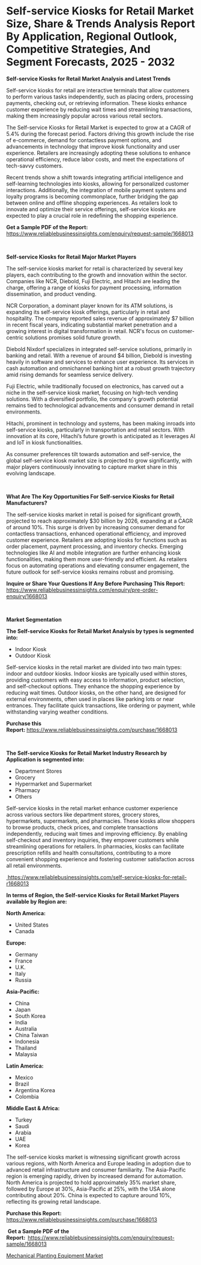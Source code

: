<p><h1>Self-service Kiosks for Retail Market Size, Share & Trends Analysis Report By Application, Regional Outlook, Competitive Strategies, And Segment Forecasts, 2025 - 2032</h1></p><p><strong>Self-service Kiosks for Retail Market Analysis and Latest Trends</strong></p>
<p><p>Self-service kiosks for retail are interactive terminals that allow customers to perform various tasks independently, such as placing orders, processing payments, checking out, or retrieving information. These kiosks enhance customer experience by reducing wait times and streamlining transactions, making them increasingly popular across various retail sectors.</p><p>The Self-service Kiosks for Retail Market is expected to grow at a CAGR of 5.4% during the forecast period. Factors driving this growth include the rise of e-commerce, demand for contactless payment options, and advancements in technology that improve kiosk functionality and user experience. Retailers are increasingly adopting these solutions to enhance operational efficiency, reduce labor costs, and meet the expectations of tech-savvy customers. </p><p>Recent trends show a shift towards integrating artificial intelligence and self-learning technologies into kiosks, allowing for personalized customer interactions. Additionally, the integration of mobile payment systems and loyalty programs is becoming commonplace, further bridging the gap between online and offline shopping experiences. As retailers look to innovate and optimize their service offerings, self-service kiosks are expected to play a crucial role in redefining the shopping experience.</p></p>
<p><strong>Get a Sample PDF of the Report:&nbsp;</strong> <a href="https://www.reliablebusinessinsights.com/enquiry/request-sample/1668013?utm_campaign=3076&utm_medium=2&utm_source=Github&utm_content=ia&utm_term=11042025&utm_id=self-service-kiosks-for-retail">https://www.reliablebusinessinsights.com/enquiry/request-sample/1668013</a></p>
<p>&nbsp;</p>
<p><strong>Self-service Kiosks for Retail Major Market Players</strong></p>
<p><p>The self-service kiosks market for retail is characterized by several key players, each contributing to the growth and innovation within the sector. Companies like NCR, Diebold, Fuji Electric, and Hitachi are leading the charge, offering a range of kiosks for payment processing, information dissemination, and product vending.</p><p>NCR Corporation, a dominant player known for its ATM solutions, is expanding its self-service kiosk offerings, particularly in retail and hospitality. The company reported sales revenue of approximately $7 billion in recent fiscal years, indicating substantial market penetration and a growing interest in digital transformation in retail. NCR's focus on customer-centric solutions promises solid future growth.</p><p>Diebold Nixdorf specializes in integrated self-service solutions, primarily in banking and retail. With a revenue of around $4 billion, Diebold is investing heavily in software and services to enhance user experience. Its services in cash automation and omnichannel banking hint at a robust growth trajectory amid rising demands for seamless service delivery.</p><p>Fuji Electric, while traditionally focused on electronics, has carved out a niche in the self-service kiosk market, focusing on high-tech vending solutions. With a diversified portfolio, the company's growth potential remains tied to technological advancements and consumer demand in retail environments.</p><p>Hitachi, prominent in technology and systems, has been making inroads into self-service kiosks, particularly in transportation and retail sectors. With innovation at its core, Hitachi’s future growth is anticipated as it leverages AI and IoT in kiosk functionalities.</p><p>As consumer preferences tilt towards automation and self-service, the global self-service kiosk market size is projected to grow significantly, with major players continuously innovating to capture market share in this evolving landscape.</p></p>
<p>&nbsp;</p>
<p><strong>What Are The Key Opportunities For Self-service Kiosks for Retail Manufacturers?</strong></p>
<p><p>The self-service kiosks market in retail is poised for significant growth, projected to reach approximately $30 billion by 2026, expanding at a CAGR of around 10%. This surge is driven by increasing consumer demand for contactless transactions, enhanced operational efficiency, and improved customer experience. Retailers are adopting kiosks for functions such as order placement, payment processing, and inventory checks. Emerging technologies like AI and mobile integration are further enhancing kiosk functionalities, making them more user-friendly and efficient. As retailers focus on automating operations and elevating consumer engagement, the future outlook for self-service kiosks remains robust and promising.</p></p>
<p><strong>Inquire or Share Your Questions If Any Before Purchasing This Report:</strong> <a href="https://www.reliablebusinessinsights.com/enquiry/pre-order-enquiry/1668013?utm_campaign=3076&utm_medium=2&utm_source=Github&utm_content=ia&utm_term=11042025&utm_id=self-service-kiosks-for-retail">https://www.reliablebusinessinsights.com/enquiry/pre-order-enquiry/1668013</a></p>
<p>&nbsp;</p>
<p><strong>Market Segmentation</strong></p>
<p><strong>The Self-service Kiosks for Retail Market Analysis by types is segmented into:</strong></p>
<p><ul><li>Indoor Kiosk</li><li>Outdoor Kiosk</li></ul></p>
<p><p>Self-service kiosks in the retail market are divided into two main types: indoor and outdoor kiosks. Indoor kiosks are typically used within stores, providing customers with easy access to information, product selection, and self-checkout options. They enhance the shopping experience by reducing wait times. Outdoor kiosks, on the other hand, are designed for external environments, often used in places like parking lots or near entrances. They facilitate quick transactions, like ordering or payment, while withstanding varying weather conditions.</p></p>
<p><strong>Purchase this Report:&nbsp;</strong><a href="https://www.reliablebusinessinsights.com/purchase/1668013?utm_campaign=3076&utm_medium=2&utm_source=Github&utm_content=ia&utm_term=11042025&utm_id=self-service-kiosks-for-retail">https://www.reliablebusinessinsights.com/purchase/1668013</a></p>
<p>&nbsp;</p>
<p><strong>The Self-service Kiosks for Retail Market Industry Research by Application is segmented into:</strong></p>
<p><ul><li>Department Stores</li><li>Grocery</li><li>Hypermarket and Supermarket</li><li>Pharmacy</li><li>Others</li></ul></p>
<p><p>Self-service kiosks in the retail market enhance customer experience across various sectors like department stores, grocery stores, hypermarkets, supermarkets, and pharmacies. These kiosks allow shoppers to browse products, check prices, and complete transactions independently, reducing wait times and improving efficiency. By enabling self-checkout and inventory inquiries, they empower customers while streamlining operations for retailers. In pharmacies, kiosks can facilitate prescription refills and health consultations, contributing to a more convenient shopping experience and fostering customer satisfaction across all retail environments.</p></p>
<p><a href="https://www.reliablebusinessinsights.com/self-service-kiosks-for-retail-r1668013?utm_campaign=3076&utm_medium=2&utm_source=Github&utm_content=ia&utm_term=11042025&utm_id=self-service-kiosks-for-retail">&nbsp;https://www.reliablebusinessinsights.com/self-service-kiosks-for-retail-r1668013</a></p>
<p><strong>In terms of Region, the Self-service Kiosks for Retail Market Players available by Region are:</strong></p>
<p>
    <p> <strong> North America: </strong>
        <ul>
            <li>United States</li>
            <li>Canada</li>
        </ul>
        </p> 
    <p> <strong> Europe: </strong>
        <ul>
            <li>Germany</li>
            <li>France</li>
            <li>U.K.</li>
            <li>Italy</li>
            <li>Russia</li>
        </ul>
        </p> 
    <p> <strong> Asia-Pacific: </strong>
        <ul>
            <li>China</li>
            <li>Japan</li>
            <li>South Korea</li>
            <li>India</li>
            <li>Australia</li>
            <li>China Taiwan</li>
            <li>Indonesia</li>
            <li>Thailand</li>
            <li>Malaysia</li>
        </ul>
        </p> 
    <p> <strong> Latin America: </strong>
        <ul>
            <li>Mexico</li>
            <li>Brazil</li>
            <li>Argentina Korea</li>
            <li>Colombia</li>
        </ul>
        </p> 
    <p> <strong> Middle East & Africa: </strong>
        <ul>
            <li>Turkey</li>
            <li>Saudi</li>
            <li>Arabia</li>
            <li>UAE</li>
            <li>Korea</li>
        </ul>
    </p>
    </p>
<p><p>The self-service kiosks market is witnessing significant growth across various regions, with North America and Europe leading in adoption due to advanced retail infrastructure and consumer familiarity. The Asia-Pacific region is emerging rapidly, driven by increased demand for automation. North America is projected to hold approximately 35% market share, followed by Europe at 30%, Asia-Pacific at 25%, with the USA alone contributing about 20%. China is expected to capture around 10%, reflecting its growing retail landscape.</p></p>
<p><strong>Purchase this Report: </strong><a href="https://www.reliablebusinessinsights.com/purchase/1668013?utm_campaign=3076&utm_medium=2&utm_source=Github&utm_content=ia&utm_term=11042025&utm_id=self-service-kiosks-for-retail">https://www.reliablebusinessinsights.com/purchase/1668013</a></p>
<p>&nbsp;<strong>Get a Sample PDF of the Report:&nbsp;&nbsp;</strong><a href="https://www.reliablebusinessinsights.com/enquiry/request-sample/1668013?utm_campaign=3076&utm_medium=2&utm_source=Github&utm_content=ia&utm_term=11042025&utm_id=self-service-kiosks-for-retail">https://www.reliablebusinessinsights.com/enquiry/request-sample/1668013</a></p>
<p><strong></strong></p>
<p><p><a href="https://github.com/mehakmiamid1/Market-Research-Report-List-1/blob/main/mechanical-planting-equipment-market.md?utm_campaign=3076&utm_medium=2&utm_source=Github&utm_content=ia&utm_term=11042025&utm_id=self-service-kiosks-for-retail">Mechanical Planting Equipment Market</a></p></p>